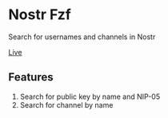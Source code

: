 # Nostr Fzf
Search for usernames and channels  in Nostr

[Live](https://nostr-fzf.netlify.app/)

## Features
1. Search for public key by name and NIP-05
1. Search for channel by name
